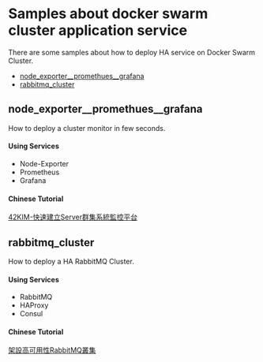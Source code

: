 # Samples about docker swarm cluster application service

There are some samples about how to deploy HA service on Docker Swarm Cluster.


* [node_exporter__promethues__grafana](https://github.com/mmmaaaxxx77/docker-swarm-cluster-application-base#node_exporter__promethues__grafana)
* [rabbitmq_cluster](https://github.com/mmmaaaxxx77/docker-swarm-cluster-application-base#rabbitmq_cluster)

## node_exporter__promethues__grafana
How to deploy a cluster monitor in few seconds.

#### Using Services

* Node-Exporter
* Prometheus
* Grafana

#### Chinese Tutorial
[42KIM-快速建立Server群集系統監控平台](https://42kim.com/2020/08/26/1241/)

## rabbitmq_cluster
How to deploy a HA RabbitMQ Cluster.

#### Using Services

* RabbitMQ
* HAProxy
* Consul

#### Chinese Tutorial
[架設高可用性RabbitMQ叢集](https://42kim.com/2019/10/17/1015/)